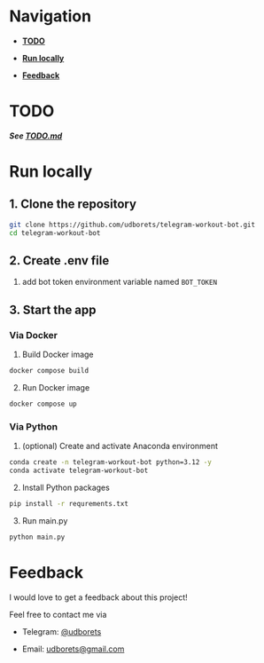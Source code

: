 # Navigation

- **[TODO](#todo)** 

- **[Run locally](#run-locally)**

- **[Feedback](#feedback)**

# TODO

***See [TODO.md](./TODO.md)***

# Run locally

## 1. Clone the repository

```bash
git clone https://github.com/udborets/telegram-workout-bot.git
cd telegram-workout-bot
```

## 2. Create .env file

1. add bot token environment variable named ```BOT_TOKEN```

## 3. Start the app

### Via Docker

1. Build Docker image

```bash
docker compose build
```

2. Run Docker image

```bash
docker compose up
```

### Via Python

1. (optional) Create and activate Anaconda environment

```bash
conda create -n telegram-workout-bot python=3.12 -y
conda activate telegram-workout-bot
```

2. Install Python packages

```bash
pip install -r requrements.txt
```

3. Run main.py

```python
python main.py
```

# Feedback

I would love to get a feedback about this project!

Feel free to contact me via

- Telegram: [@udborets](https://t.me/udborets)

- Email: [udborets@gmail.com](mailto:udborets@gmail.com)